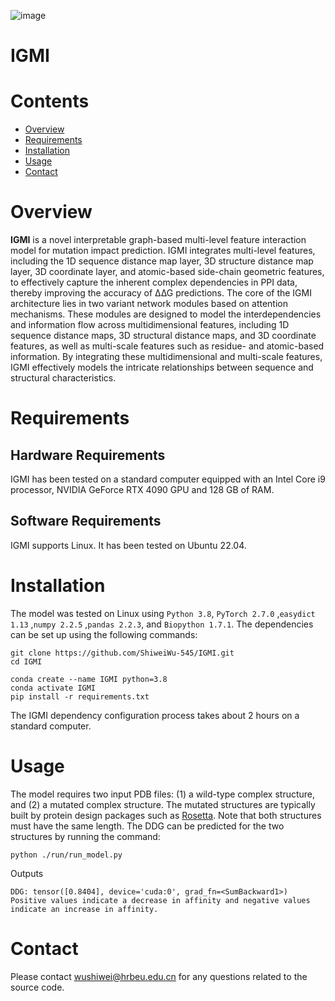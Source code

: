 ![image](./data/overview.png)

# IGMI

# Contents

- [Overview](#overview)
- [Requirements](#Requirements)
- [Installation](#Installation)
- [Usage](#Usage)
- [Contact](#Contact)


# Overview

**IGMI** is a novel interpretable graph-based multi-level feature interaction model for mutation impact prediction. IGMI integrates multi-level features, including the 1D sequence distance map layer, 3D structure distance map layer, 3D coordinate layer, and atomic-based side-chain geometric features, to effectively capture the inherent complex dependencies in PPI data, thereby improving the accuracy of ∆∆G predictions. The core of the IGMI architecture lies in two variant network modules based on attention mechanisms. These modules are designed to model the interdependencies and information flow across multidimensional features, including 1D sequence distance maps, 3D structural distance maps, and 3D coordinate features, as well as multi-scale features such as residue- and atomic-based information. By integrating these multidimensional and multi-scale features, IGMI effectively models the intricate relationships between sequence and structural characteristics.

# Requirements

## Hardware Requirements

IGMI has been tested on a standard computer equipped with an Intel Core i9 processor, NVIDIA GeForce RTX 4090 GPU and 128 GB of RAM.


## Software Requirements

IGMI supports Linux. It has been tested on Ubuntu 22.04.

# Installation

The model was tested on Linux using  `Python 3.8`, `PyTorch 2.7.0` ,`easydict 1.13` ,`numpy 2.2.5` ,`pandas 2.2.3`, and `Biopython 1.7.1`. The dependencies can be set up using the following commands:

```
git clone https://github.com/ShiweiWu-545/IGMI.git
cd IGMI

conda create --name IGMI python=3.8
conda activate IGMI
pip install -r requirements.txt
```
The IGMI dependency configuration process takes about 2 hours on a standard computer.

# Usage

The model requires two input PDB files: (1) a wild-type complex structure, and (2) a mutated complex structure. The mutated structures are typically built by protein design packages such as [Rosetta](https://www.rosettacommons.org/docs/latest/cartesian-ddG). Note that both structures must have the same length. The DDG can be predicted for the two structures by running the command:

```
python ./run/run_model.py
```
Outputs
```
DDG: tensor([0.8404], device='cuda:0', grad_fn=<SumBackward1>)
Positive values indicate a decrease in affinity and negative values indicate an increase in affinity.
```

# Contact

Please contact wushiwei@hrbeu.edu.cn for any questions related to the source code.
